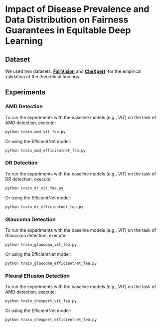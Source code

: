 # Impact of Disease Prevalence and Data Distribution on Fairness Guarantees in Equitable Deep Learning

## Dataset
We used two datasets, **[FairVision](https://ophai.hms.harvard.edu/datasets/harvard-fairvision30k)** and **[CheXpert](https://stanfordmlgroup.github.io/competitions/chexpert/)**, for the empirical validation of the theoretical findings.



## Experiments

### AMD Detection
To run the experiments with the baseline models (e.g., ViT) on the task of AMD detection, execute:
```bash
python train_amd_vit_fea.py
```
Or using the EfficientNet model:
```
python train_amd_efficientnet_fea.py
```

### DR Detection
To run the experiments with the baseline models (e.g., ViT) on the task of DR detection, execute:
```bash
python train_dr_vit_fea.py
```
Or using the EfficientNet model:
```
python train_dr_efficientnet_fea.py
```

### Glaucoma Detection
To run the experiments with the baseline models (e.g., ViT) on the task of Glaucoma detection, execute:
```bash
python train_glaucoma_vit_fea.py
```
Or using the EfficientNet model:
```
python train_glaucoma_efficientnet_fea.py
```

### Pleural Effusion Detection
To run the experiments with the baseline models (e.g., ViT) on the task of AMD detection, execute:
```bash
python train_chexpert_vit_fea.py
```
Or using the EfficientNet model:
```
python train_chexpert_efficientnet_fea.py
```

